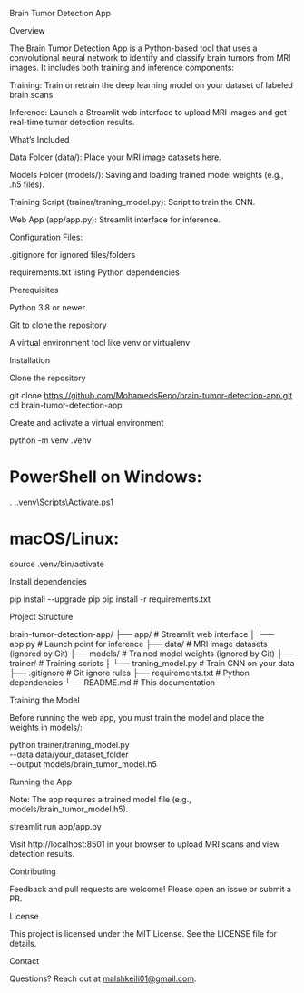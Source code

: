 Brain Tumor Detection App

Overview

The Brain Tumor Detection App is a Python-based tool that uses a convolutional neural network to identify and classify brain tumors from MRI images. It includes both training and inference components:

Training: Train or retrain the deep learning model on your dataset of labeled brain scans.

Inference: Launch a Streamlit web interface to upload MRI images and get real-time tumor detection results.

What’s Included

Data Folder (data/): Place your MRI image datasets here.

Models Folder (models/): Saving and loading trained model weights (e.g., .h5 files).

Training Script (trainer/traning_model.py): Script to train the CNN.

Web App (app/app.py): Streamlit interface for inference.

Configuration Files:

.gitignore for ignored files/folders

requirements.txt listing Python dependencies

Prerequisites

Python 3.8 or newer

Git to clone the repository

A virtual environment tool like venv or virtualenv

Installation

Clone the repository

git clone https://github.com/MohamedsRepo/brain-tumor-detection-app.git
cd brain-tumor-detection-app

Create and activate a virtual environment

python -m venv .venv
# PowerShell on Windows:
. .\.venv\Scripts\Activate.ps1
# macOS/Linux:
source .venv/bin/activate

Install dependencies

pip install --upgrade pip
pip install -r requirements.txt

Project Structure

brain-tumor-detection-app/
├── app/                         # Streamlit web interface
│   └── app.py                   # Launch point for inference
├── data/                        # MRI image datasets (ignored by Git)
├── models/                      # Trained model weights (ignored by Git)
├── trainer/                     # Training scripts
│   └── traning_model.py         # Train CNN on your data
├── .gitignore                   # Git ignore rules
├── requirements.txt             # Python dependencies
└── README.md                    # This documentation

Training the Model

Before running the web app, you must train the model and place the weights in models/:

python trainer/traning_model.py \
  --data data/your_dataset_folder \
  --output models/brain_tumor_model.h5

Running the App

Note: The app requires a trained model file (e.g., models/brain_tumor_model.h5).

streamlit run app/app.py

Visit http://localhost:8501 in your browser to upload MRI scans and view detection results.

Contributing

Feedback and pull requests are welcome! Please open an issue or submit a PR.

License

This project is licensed under the MIT License. See the LICENSE file for details.

Contact

Questions? Reach out at malshkeili01@gmail.com.

